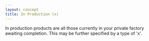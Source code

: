 ```yaml
---
layout: concept
title: In Production (x)
---
```


In production products are all those currently in your private factory awaiting completion. This may be further specified by a type of 'x'.
